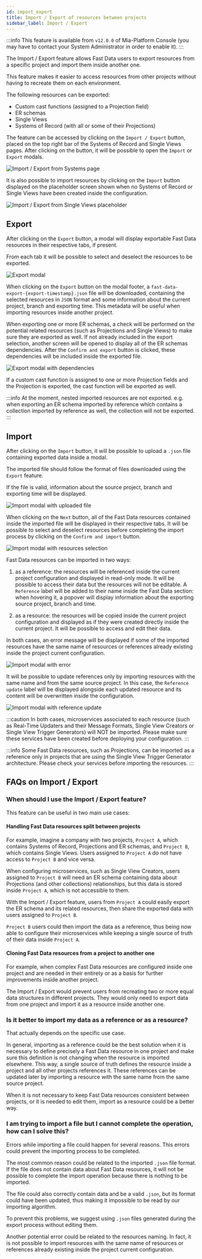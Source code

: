 ```yaml
---
id: import_export
title: Import / Export of resources between projects
sidebar_label: Import / Export
---
```


:::info
This feature is available from `v12.0.0` of Mia-Platform Console (you may have to contact your System Administrator in order to enable it).
:::

The Import / Export feature allows Fast Data users to export resources from a specific project and import them inside another one.

This feature makes it easier to access resources from other projects without having to recreate them on each environment.

The following resources can be exported:
- Custom cast functions (assigned to a Projection field)
- ER schemas
- Single Views
- Systems of Record (with all or some of their Projections)

The feature can be accessed by clicking on the `Import / Export` button, placed on the top right bar of the Systems of Record and Single Views pages. After clicking on the button, it will be possible to open the `Import` or `Export` modals.

![Import / Export from Systems page](./img/fast_data_ie_systems.png)

It is also possible to import resources by clicking on the `Import` button displayed on the placeholder screen shown when no Systems of Record or Single Views have been created inside the configuration.

![Import / Export from Single Views placeholder](./img/fast_data_ie_single_view_empty.png)

## Export

After clicking on the `Export` button, a modal will display exportable Fast Data resources in their respective tabs, if present.

From each tab it will be possible to select and deselect the resources to be exported.

![Export modal](./img/fast_data_ie_export.png)

When clicking on the `Export` button on the modal footer, a `fast-data-export-{export-timestamp}.json` file will be downloaded, containing the selected resources in `JSON` format and some information about the current project, branch and exporting time. This metadata will be useful when importing resources inside another project.

When exporting one or more ER schemas, a check will be performed on the potential related resources (such as Projections and Single Views) to make sure they are exported as well. If not already included in the export selection, another screen will be opened to display all of the ER schemas dependencies. After the `Confirm and export` button is clicked, these dependencies will be included inside the exported file.

![Export modal with dependencies](./img/fast_data_ie_export_dependencies.png)

If a custom cast function is assigned to one or more Projection fields and the Projection is exported, the cast function will be exported as well.

:::info
At the moment, nested imported resources are not exported. e.g. when exporting an ER schema imported by reference which contains a collection imported by reference as well, the collection will not be exported. 
:::

## Import

After clicking on the `Import` button, it will be possible to upload a `.json` file containing exported data inside a modal.

The imported file should follow the format of files downloaded using the `Export` feature.

If the file is valid, information about the source project, branch and exporting time will be displayed.

![Import modal with uploaded file](./img/fast_data_ie_import_file.png)

When clicking on the `Next` button, all of the Fast Data resources contained inside the imported file will be displayed in their respective tabs. It will be possible to select and deselect resources before completing the import process by clicking on the `Confirm and import` button.

![Import modal with resources selection](./img/fast_data_ie_import_select.png)

Fast Data resources can be imported in two ways:

1) as a reference: the resources will be referenced inside the current project configuration and displayed in read-only mode. It will be possible to access their data but the resources will not be editable. A `Reference` label will be added to their name inside the Fast Data section: when hovering it, a popover will display information about the exporting source project, branch and time.

2) as a resource: the resources will be copied inside the current project configuration and displayed as if they were created directly inside the current project. It will be possible to access and edit their data.

In both cases, an error message will be displayed if some of the imported resources have the same name of resources or references already existing inside the project current configuration.

![Import modal with error](./img/fast_data_ie_import_error.png)

It will be possible to update references only by importing resources with the same name and from the same source project. In this case, the `Reference update` label will be displayed alongside each updated resource and its content will be overwritten inside the configuration.

![Import modal with reference update](./img/fast_data_ie_import_update.png)

:::caution
In both cases, microservices associated to each resource (such as Real-Time Updaters and their Message Formats, Single View Creators or Single View Trigger Generators) will NOT be imported. Please make sure these services have been created before deploying your configuration.
:::

:::info
Some Fast Data resources, such as Projections, can be imported as a reference only in projects that are using the Single View Trigger Generator architecture. Please check your services before importing the resources.
:::

## FAQs on Import / Export

### When should I use the Import / Export feature?

This feature can be useful in two main use cases:

#### Handling Fast Data resources split between projects

For example, imagine a company with two projects, `Project A`, which contains Systems of Record, Projections and ER schemas, and `Project B`, which contains Single Views. Users assigned to `Project A` do not have access to `Project B` and vice versa.

When configuring microservices, such as Single View Creators, users assigned to `Project B` will need an ER schema containing data about Projections (and other collections) relationships, but this data is stored inside `Project A`, which is not accessible to them.

With the Import / Export feature, users from `Project A` could easily export the ER schema and its related resources, then share the exported data with users assigned to `Project B`.

`Project B` users could then import the data as a reference, thus being now able to configure their microservices while keeping a single source of truth of their data inside `Project A`.

#### Cloning Fast Data resources from a project to another one

For example, when complex Fast Data resources are configured inside one project and are needed in their entirety or as a basis for further improvements inside another project. 

The Import / Export would prevent users from recreating two or more equal data structures in different projects. They would only need to export data from one project and import it as a resource inside another one.

### Is it better to import my data as a reference or as a resource?

That actually depends on the specific use case.

In general, importing as a reference could be the best solution when it is necessary to define precisely a Fast Data resource in one project and make sure this definition is not changing when the resource is imported elsewhere. This way, a single source of truth defines the resource inside a project and all other projects references it. These references can be updated later by importing a resource with the same name from the same source project.

When it is not necessary to keep Fast Data resources consistent between projects, or it is needed to edit them, import as a resource could be a better way.

### I am trying to import a file but I cannot complete the operation, how can I solve this?

Errors while importing a file could happen for several reasons. This errors could prevent the importing process to be completed.

The most common reason could be related to the imported `.json` file format. If the file does not contain data about Fast Data resources, it will not be possible to complete the import operation because there is nothing to be imported.

The file could also correctly contain data and be a valid `.json`, but its format could have been updated, thus making it impossible to be read by our importing algorithm.

To prevent this problems, we suggest using `.json` files generated during the export process without editing them.

Another potential error could be related to the resources naming. In fact, it is not possible to import resources with the same name of resources or references already existing inside the project current configuration.